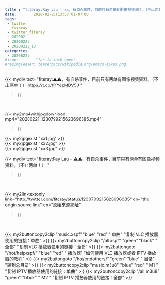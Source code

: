 ```yaml
---
title : "fiteray:Ray Lau - ⚠️⚠️，有自杀事件，目前只有两单有图像视频资料。（不止两单！） "
date:        2020-02-21T13:57:01-07:00
tags:
 - twitter
 - fiteray
 - twitter_fiteray
 - 202002
 - 20200221
 - 20200221_13
categories:
 - 20200221
#icon:        "fas fa-lock-open"
#resImgTeaser: teaserpics/wikipedia.org/emacs-jokes.png
---
```


{{< mydiv text="fiteray:⚠️⚠️，有自杀事件，目前只有两单有图像视频资料。（不止两单！） https://t.co/hYYezMBV5J "
>}}
<br>


{{< my2mp4withjpgdownload mp4="20200221_1230799215623696385.mp4"
>}}

{{< my2jpgexist "xx1.jpg" >}}<br>
{{< my2jpgexist "xx2.jpg" >}}<br>
{{< my2jpgexist "xx3.jpg" >}}<br>



{{< mydiv text="fiteray:Ray Lau - ⚠️⚠️，有自杀事件，目前只有两单有图像视频资料。（不止两单！） "
>}}
<br>

{{< my2linktextonly link="http://twitter.com/fiteray/status/1230799215623696385"
en="the origin source link" cn="原始來源網址"
>}}


<br>

{{< my2buttoncopy2clip "music.xspf"        "blue"   "red"    " 单曲"  "复制 VLC 播放器使用的链接：单曲" >}} {{< my2buttoncopy2clip "/all.xspf"         "green"  "black"  " 全部"  "复制 VLC 播放器使用的链接：全部" >}} {{< my2buttongoto      "/hot/helpxspf/"    "blue"   "red"    " 播放器" "如何使用 VLC 播放器或者 IPTV 播放器的教程" >}} {{< my2buttongoto      "/hot/endothers/"   "green"  "blue"   " 目录"   "转到总目录" >}} {{< my2buttoncopy2clip "music.m3u8"        "blue"   "red"    " M1 "    "复制 IPTV 播放器使用的链接：单曲" >}} {{< my2buttoncopy2clip "/all.m3u8"         "green"  "black"  " M2 "    "复制 IPTV 播放器使用的链接：全部" >}} 
